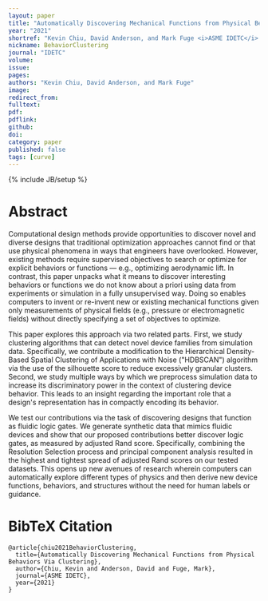 ```yaml
---
layout: paper
title: "Automatically Discovering Mechanical Functions from Physical Behaviors Via Clustering"
year: "2021"
shortref: "Kevin Chiu, David Anderson, and Mark Fuge <i>ASME IDETC</i> 2021"
nickname: BehaviorClustering
journal: "IDETC"
volume: 
issue: 
pages: 
authors: "Kevin Chiu, David Anderson, and Mark Fuge"
image: 
redirect_from: 
fulltext:
pdf: 
pdflink: 
github: 
doi: 
category: paper
published: false
tags: [curve]
---
```

{% include JB/setup %}

# Abstract

Computational design methods provide opportunities to discover novel and diverse designs that traditional optimization approaches cannot find or that use physical phenomena in ways that engineers have overlooked. However, existing methods require supervised objectives to search or optimize for explicit behaviors or functions — e.g., optimizing aerodynamic lift. In contrast, this paper unpacks what it means to discover interesting behaviors or functions we do not know about a priori using data from experiments or simulation in a fully unsupervised way. Doing so enables computers to invent or re-invent new or existing mechanical functions given only measurements of physical fields (e.g., pressure or electromagnetic fields) without directly specifying a set of objectives to optimize.

This paper explores this approach via two related parts. First, we study clustering algorithms that can detect novel device families from simulation data. Specifically, we contribute a modification to the Hierarchical Density-Based Spatial Clustering of Applications with Noise ("HDBSCAN") algorithm via the use of the silhouette score to reduce excessively granular clusters. Second, we study multiple ways by which we preprocess simulation data to increase its discriminatory power in the context of clustering device behavior. This leads to an insight regarding the important role that a design's representation has in compactly encoding its behavior.

We test our contributions via the task of discovering designs that function as fluidic logic gates. We generate synthetic data that mimics fluidic devices and show that our proposed contributions better discover logic gates, as measured by adjusted Rand score. Specifically, combining the Resolution Selection process and principal component analysis resulted in the highest and tightest spread of adjusted Rand scores on our tested datasets. This opens up new avenues of research wherein computers can automatically explore different types of physics and then derive new device functions, behaviors, and structures without the need for human labels or guidance.

# BibTeX Citation

```
@article{chiu2021BehaviorClustering,
  title={Automatically Discovering Mechanical Functions from Physical Behaviors Via Clustering},
  author={Chiu, Kevin and Anderson, David and Fuge, Mark},
  journal={ASME IDETC},
  year={2021}
}
```
